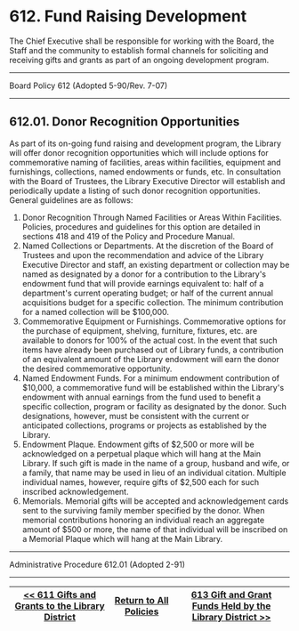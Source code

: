 # 612. Fund Raising Development

The Chief Executive shall be responsible for working with the Board, the Staff and the community to establish formal channels for soliciting and receiving gifts and grants as part of an ongoing development program.

---

Board Policy 612 (Adopted 5-90/Rev. 7-07)

---

## 612.01. Donor Recognition Opportunities

As part of its on-going fund raising and development program, the Library will offer donor recognition opportunities which will include options for commemorative naming of facilities, areas within facilities, equipment and furnishings, collections, named endowments or funds, etc. In consultation with the Board of Trustees, the Library Executive Director will establish and periodically update a listing of such donor recognition opportunities. General guidelines are as follows:

1. Donor Recognition Through Named Facilities or Areas Within Facilities. Policies, procedures and guidelines for this option are detailed in sections 418 and 419 of the Policy and Procedure Manual.
2. Named Collections or Departments. At the discretion of the Board of Trustees and upon the recommendation and advice of the Library Executive Director and staff, an existing department or collection may be named as designated by a donor for a contribution to the Library's endowment fund that will provide earnings equivalent to: half of a department's current operating budget; or half of the current annual acquisitions budget for a specific collection. The minimum contribution for a named collection will be \$100,000.
3. Commemorative Equipment or Furnishings. Commemorative options for the purchase of equipment, shelving, furniture, fixtures, etc. are available to donors for 100% of the actual cost. In the event that such items have already been purchased out of Library funds, a contribution of an equivalent amount of the Library endowment will earn the donor the desired commemorative opportunity.
4. Named Endowment Funds. For a minimum endowment contribution of \$10,000, a commemorative fund will be established within the Library's endowment with annual earnings from the fund used to benefit a specific collection, program or facility as designated by the donor. Such designations, however, must be consistent with the current or anticipated collections, programs or projects as established by the Library.
5. Endowment Plaque. Endowment gifts of $2,500 or more will be acknowledged on a perpetual plaque which will hang at the Main Library. If such gift is made in the name of a group, husband and wife, or a family, that name may be used in lieu of an individual citation. Multiple individual names, however, require gifts of $2,500 each for such inscribed acknowledgement.
6. Memorials. Memorial gifts will be accepted and acknowledgement cards sent to the surviving family member specified by the donor. When memorial contributions honoring an individual reach an aggregate amount of \$500 or more, the name of that individual will be inscribed on a Memorial Plaque which will hang at the Main Library.

---

Administrative Procedure 612.01 (Adopted 2-91)

---
[<< 611 Gifts and Grants to the Library District](/policies/600-community-relations/611.md) | [Return to All Policies](/policies/) | [613 Gift and Grant Funds Held by the Library District >>](/policies/600-community-relations/613.md)
--- | --- | ---
